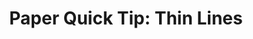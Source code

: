 ---
layout: article
title: "Paper Quick Tip: Thin Lines"
modified:
categories: mastering-paper
excerpt:
tags: [Paper by 53, tutorial, drawing, painting, iPad]
image:
  feature:
  teaser:
  thumb:
comments:
---
